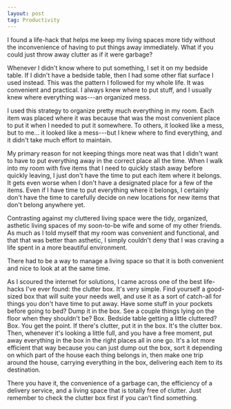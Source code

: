 ```yaml
---
layout: post
tag: Productivity
---
```


I found a life-hack that helps me keep my living spaces more tidy without the inconvenience of having to put things away immediately. What if you could just throw away clutter as if it were garbage?

Whenever I didn't know where to put something, I set it on my bedside table. If I didn't have a bedside table, then I had some other flat surface I used instead. This was the pattern I followed for my whole life. It was convenient and practical. I always knew where to put stuff, and I usually knew where everything was---an organized mess.

I used this strategy to organize pretty much everything in my room. Each item was placed where it was because that was the most convenient place to put it when I needed to put it somewhere. To others, it looked like a mess, but to me... it looked like a mess---but I knew where to find everything, and it didn't take much effort to maintain.

My primary reason for not keeping things more neat was that I didn't want to have to put everything away in the correct place all the time. When I walk into my room with five items that I need to quickly stash away before quickly leaving, I just don't have the time to put each item where it belongs. It gets even worse when I don't have a designated place for a few of the items. Even if I have time to put everything where it belongs, I certainly don't have the time to carefully decide on new locations for new items that don't belong anywhere yet.

Contrasting against my cluttered living space were the tidy, organized, asthetic living spaces of my soon-to-be wife and some of my other friends. As much as I told myself that my room was convenient and functional, and that that was better than asthetic, I simply couldn't deny that I was craving a life spent in a more beautiful environment.

There had to be a way to manage a living space so that it is both convenient and nice to look at at the same time.

As I scoured the internet for solutions, I came across one of the best life-hacks I've ever found: the clutter box. It's very simple. Find yourself a good-sized box that will suite your needs well, and use it as a sort of catch-all for things you don't have time to put away. Have some stuff in your pockets before going to bed? Dump it in the box. See a couple things lying on the floor when they shouldn't be? Box. Bedside table getting a little cluttered? Box. You get the point. If there's clutter, put it in the box. It's the clutter box. Then, whenever it's looking a little full, and you have a free moment, put away everything in the box in the right places all in one go. It's a lot more efficient that way because you can just dump out the box, sort it depending on which part of the house each thing belongs in, then make one trip around the house, carrying everything in the box, delivering each item to its destination.

There you have it, the convenience of a garbage can, the efficiency of a delivery service, and a living space that is totally free of clutter. Just remember to check the clutter box first if you can't find something.
